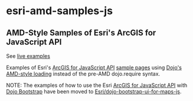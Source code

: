 # esri-amd-samples-js

## AMD-Style Samples of Esri's ArcGIS for JavaScript API

See [live examples](http://tomwayson.github.io/esri-amd-samples-js/)

Examples of Esri's [ArcGIS for JavaScript API](http://developers.arcgis.com/en/javascript/) [sample pages](http://developers.arcgis.com/en/javascript/jssamples/) using [Dojo's AMD-style loading](http://help.arcgis.com/en/webapi/javascript/arcgis/jshelp/inside_dojo_amd.html) instead of the pre-AMD dojo.require syntax.

NOTE: The examples of how to use the Esri [ArcGIS for JavaScript API](http://help.arcgis.com/en/webapi/javascript/arcgis/) with [Dojo Bootstrap](http://dojobootstrap.com/) have been moved to [Esri/dojo-bootstrap-ui-for-maps-js](https://github.com/Esri/dojo-bootstrap-ui-for-maps-js).
